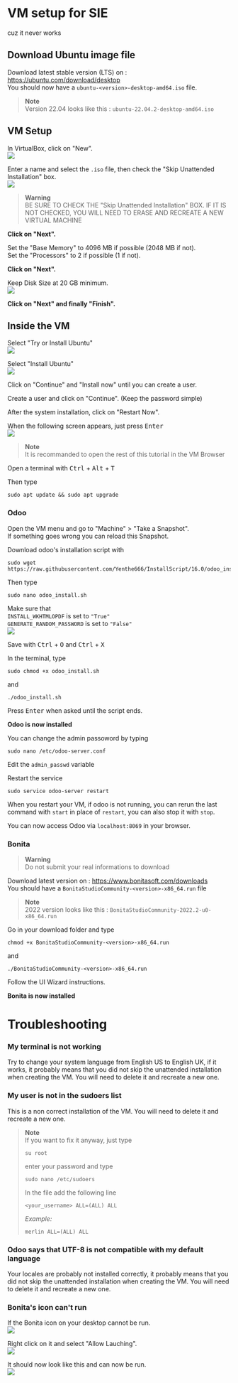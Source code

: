 # VM setup for SIE
cuz it never works

## Download Ubuntu image file
Download latest stable version (LTS) on : https://ubuntu.com/download/desktop  
You should now have a `ubuntu-<version>-desktop-amd64.iso` file.

> **Note**  
> Version 22.04 looks like this : `ubuntu-22.04.2-desktop-amd64.iso`

## VM Setup
In VirtualBox, click on "New".  
![](Assets/annotely_image.png)

Enter a name and select the `.iso` file, then check the "Skip Unattended Installation" box.  
![](Assets/annotely_image%20(1).png)

> **Warning**  
> BE SURE TO CHECK THE "Skip Unattended Installation" BOX. IF IT IS NOT CHECKED, YOU WILL NEED TO ERASE AND RECREATE A NEW VIRTUAL MACHINE

**Click on "Next".**

Set the "Base Memory" to 4096 MB if possible (2048 MB if not).  
Set the "Processors" to 2 if possible (1 if not).

**Click on "Next".**

Keep Disk Size at 20 GB minimum.  
![](Assets/annotely_image%20(2).png)

**Click on "Next" and finally "Finish".**

## Inside the VM
Select "Try or Install Ubuntu"  
![](Assets/Screenshot%20from%202023-02-27%2013-56-06.png)

Select "Install Ubuntu"  
![](Assets/annotely_image%20(3).png)

Click on "Continue" and "Install now" until you can create a user.

Create a user and click on "Continue". (Keep the password simple)

After the system installation, click on "Restart Now".

When the following screen appears, just press <kbd>Enter</kbd>  
![](Assets/Screenshot%20from%202023-02-27%2014-07-40.png)

> **Note**  
> It is recommanded to open the rest of this tutorial in the VM Browser

Open a terminal with <kbd>Ctrl</kbd> + <kbd>Alt</kbd> + <kbd>T</kbd>

Then type
```
sudo apt update && sudo apt upgrade
```

### Odoo

Open the VM menu and go to "Machine" > "Take a Snapshot".  
If something goes wrong you can reload this Snapshot.

Download odoo's installation script with
```
sudo wget https://raw.githubusercontent.com/Yenthe666/InstallScript/16.0/odoo_install.sh
```

Then type
```
sudo nano odoo_install.sh
```

Make sure that  
`INSTALL_WKHTMLOPDF` is set to `"True"`  
`GENERATE_RANDOM_PASSWORD` is set to `"False"`  
![](Assets/annotely_image(1).png)

Save with <kbd>Ctrl</kbd> + <kbd>O</kbd> and <kbd>Ctrl</kbd> + <kbd>X</kbd>

In the terminal, type
```
sudo chmod +x odoo_install.sh
```
and
```
./odoo_install.sh
```

Press <kbd>Enter</kbd> when asked until the script ends.

**Odoo is now installed**

You can change the admin passoword by typing
```
sudo nano /etc/odoo-server.conf
```

Edit the `admin_passwd` variable

Restart the service
```
sudo service odoo-server restart
```

When you restart your VM, if odoo is not running, you can rerun the last command with `start` in place of `restart`, you can also stop it with `stop`.

You can now access Odoo via `localhost:8069` in your browser.

### Bonita

> **Warning**  
> Do not submit your real informations to download

Download latest version on : https://www.bonitasoft.com/downloads  
You should have a `BonitaStudioCommunity-<version>-x86_64.run` file

> **Note**  
> 2022 version looks like this : `BonitaStudioCommunity-2022.2-u0-x86_64.run`

Go in your download folder and type
```
chmod +x BonitaStudioCommunity-<version>-x86_64.run
```
and
```
./BonitaStudioCommunity-<version>-x86_64.run
```

Follow the UI Wizard instructions.

**Bonita is now installed**


# Troubleshooting

### My terminal is not working

Try to change your system language from English US to English UK, if it works, it probably means that you did not skip the unattended installation when creating the VM. You will need to delete it and recreate a new one.

### My user is not in the sudoers list

This is a non correct installation of the VM. You will need to delete it and recreate a new one.

> **Note**  
> If you want to fix it anyway, just type
> ```
> su root
> ```
> enter your password and type
> ```
> sudo nano /etc/sudoers
> ```
> In the file add the following line
> ```
> <your_username> ALL=(ALL) ALL
> ```
> *Example:*
> ```
> merlin ALL=(ALL) ALL
> ```

### Odoo says that UTF-8 is not compatible with my default language

Your locales are probably not installed correctly, it probably means that you did not skip the unattended installation when creating the VM. You will need to delete it and recreate a new one.

### Bonita's icon can't run

If the Bonita icon on your desktop cannot be run.  
![](Assets/Screenshot%20from%202023-02-27%2015-33-31.png)

Right click on it and select "Allow Lauching".  
![](Assets/annotely_image(2).png)

It should now look like this and can now be run.  
![](Assets/Screenshot%20from%202023-02-27%2015-34-01.png)